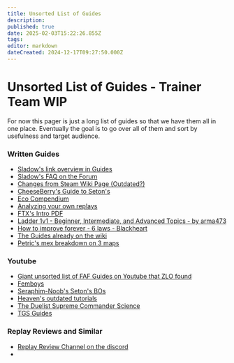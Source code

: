 ```yaml
---
title: Unsorted List of Guides
description: 
published: true
date: 2025-02-03T15:22:26.855Z
tags: 
editor: markdown
dateCreated: 2024-12-17T09:27:50.000Z
---
```


# Unsorted List of Guides - Trainer Team WIP

For now this pager is just a long list of guides so that we have them all in one place. Eventually the goal is to go over all of them and sort by usefulness and target audience.


### Written Guides

- [Sladow's link overview in Guides](https://discord.com/channels/197033481883222026/1192636619061198868/1192636619061198868)
- [Sladow's FAQ on the Forum](https://discord.com/channels/197033481883222026/1192636619061198868/11926366190611988680)
- [Changes from Steam Wiki Page (Outdated?)](https://wiki.faforever.com/en/FAQ/Changes-from-steam)
- [CheeseBerry's Guide to Seton's](https://docs.google.com/document/d/1U__7uAI75eSpU5koUIhQcD_hSpGZ12WTPxpfU_EzoYU/edit?usp=sharing)
- [Eco Compendium](https://docs.google.com/document/d/1T7iWUZtmVKdUQZKOdDSPCfIbHa5Pj2MzqBoBQJ9OK3Y/edit?usp=drivesdk)
- [Analyzing your own replays](https://docs.google.com/document/d/1ZFqB_W4lmTexZRxd4SEF8RtHNCPg3oB_GW1StJM_OWY/edit#heading=h.44cytjw8thzm)
- [FTX's Intro PDF](https://docs.google.com/document/d/13S4nBDfcBK4WmFtykXGKNmvIPe9L2nbiriISpHNgE4U/edit?tab=t.0)
- [Ladder 1v1 - Beginner, Intermediate, and Advanced Topics - by arma473](https://forum.faforever.com/topic/766/ladder-1v1-beginner-intermediate-and-advanced-topics-by-arma473)
- [How to improve forever - 6 laws - Blackheart](https://forum.faforever.com/topic/1222/how-to-improve-forever-6-laws)
- [The Guides already on the wiki](https://wiki.faforever.com/en/Play#learning)
- [Petric's mex breakdown on 3 maps ](https://forum.faforever.com/topic/1194/1v1-mapgen-tournament/89?_=1737278579174)

### Youtube 

 - [Giant unsorted list of FAF Guides on Youtube that ZLO found](https://www.youtube.com/playlist?list=PLIwKk1Z5BqbwN9QgYjoY2YUvtpOgIeOlr)
 - [Femboys](https://www.youtube.com/@FemboyStrategy/videos)
 - [Seraphim-Noob's Seton's BOs](https://www.youtube.com/@Seraphim-Com/videos)
 - [Heaven's outdated tutorials](https://youtube.com/playlist?list=PLxH0oefiZR_VrY6qtvv4iIHfn6i6ipnaS&si=ILzeuqktgM0L5zcB)
 - [The Duelist Supreme Commander Science](https://www.youtube.com/playlist?list=PLiEXWSWHm1gCTQS1AvZfoKDhqvMTtsTQh)
 - [TGS Guides](https://www.youtube.com/watch?v=9laHRzJximQ&list=PLp2GJBSquXYfJdFxPEnqkpVTmqh3ir4ic)
 
 ### Replay Reviews and Similar
 - [Replay Review Channel on the discord](https://discord.com/channels/197033481883222026/1094904988788080641)
 - 